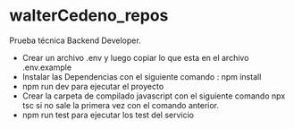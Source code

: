 # walterCedeno_repos
Prueba técnica Backend Developer.
-   Crear un archivo .env y luego copiar lo que esta en el archivo .env.example
-   Instalar las Dependencias con el siguiente comando : npm install
-   npm run dev para ejecutar el proyecto
-   Crear la carpeta de compilado javascript con el siguiente comando npx tsc si no sale la primera vez con el comando anterior.
-   npm run test para ejecutar los test del servicio
